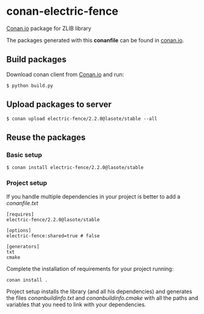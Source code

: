 
# conan-electric-fence

[Conan.io](https://conan.io) package for ZLIB library

The packages generated with this **conanfile** can be found in [conan.io](https://conan.io/source/electric-fence/2.2.0/lasote/stable).

## Build packages

Download conan client from [Conan.io](https://conan.io) and run:

    $ python build.py
    
## Upload packages to server

    $ conan upload electric-fence/2.2.0@lasote/stable --all
    
## Reuse the packages

### Basic setup

    $ conan install electric-fence/2.2.0@lasote/stable
    
### Project setup

If you handle multiple dependencies in your project is better to add a *conanfile.txt*
    
    [requires]
    electric-fence/2.2.0@lasote/stable

    [options]
    electric-fence:shared=true # false
    
    [generators]
    txt
    cmake

Complete the installation of requirements for your project running:</small></span>

    conan install . 

Project setup installs the library (and all his dependencies) and generates the files *conanbuildinfo.txt* and *conanbuildinfo.cmake* with all the paths and variables that you need to link with your dependencies.
